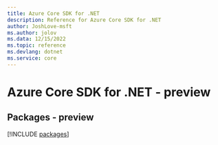 ```yaml
---
title: Azure Core SDK for .NET
description: Reference for Azure Core SDK for .NET
author: JoshLove-msft
ms.author: jolov
ms.data: 12/15/2022
ms.topic: reference
ms.devlang: dotnet
ms.service: core
---
```

# Azure Core SDK for .NET - preview
## Packages - preview
[!INCLUDE [packages](core-index.md)]